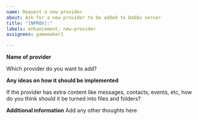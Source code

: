 ```yaml
---
name: Request a new provider
about: Ask for a new provider to be added to Dabbu server
title: "[NPROV]:"
labels: enhancement, new-provider
assignees: gamemaker1

---
```


**Name of provider**

Which provider do you want to add?

**Any ideas on how it should be implemented**

If the provider has extra content like messages, contacts, events, etc, how do you think should it be turned into files and folders?

**Additional information**
Add any other thoughts here
